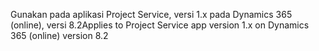 <span data-ttu-id="7ff56-101">Gunakan pada aplikasi Project Service, versi 1.x pada Dynamics 365 (online), versi 8.2</span><span class="sxs-lookup"><span data-stu-id="7ff56-101">Applies to Project Service app version 1.x on Dynamics 365 (online) version 8.2</span></span>


